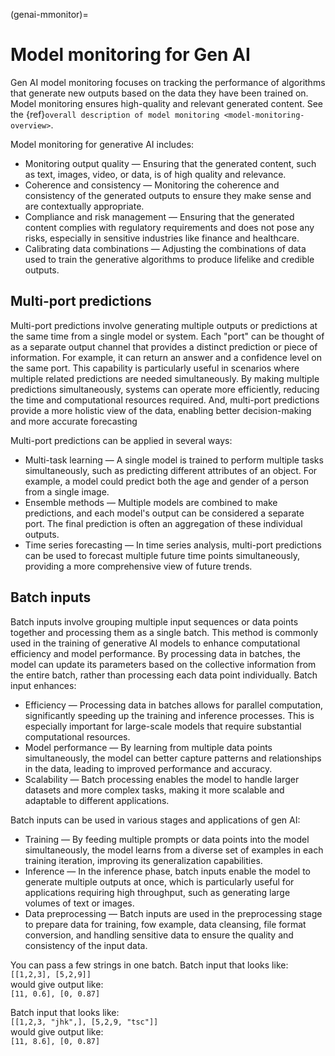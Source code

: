 (genai-mmonitor)=
# Model monitoring for Gen AI

Gen AI model monitoring focuses on tracking the performance of algorithms that generate new outputs based on the data they have been trained on. 
Model monitoring ensures high-quality and relevant generated content. See the {ref}`overall description of model monitoring <model-monitoring-overview>`.

Model monitoring for generative AI includes:
- Monitoring output quality &mdash; Ensuring that the generated content, such as text, images, video, or data, is of high quality and relevance.
- Coherence and consistency &mdash; Monitoring the coherence and consistency of the generated outputs to ensure they make sense and are contextually appropriate.
- Compliance and risk management &mdash; Ensuring that the generated content complies with regulatory requirements and does not pose any risks, especially in sensitive industries like finance and healthcare.
- Calibrating data combinations &mdash; Adjusting the combinations of data used to train the generative algorithms to produce lifelike and credible outputs.

## Multi-port predictions

Multi-port predictions involve generating multiple outputs or predictions at the same time from a single model or system. Each "port" can be thought of as a separate output channel 
that provides a distinct prediction or piece of information. For example, it can return an answer and a confidence level on the same port. 
This capability is particularly useful in scenarios where multiple related predictions are needed simultaneously. 
By making multiple predictions simultaneously, systems can operate more efficiently, reducing the time and computational resources required. 
And, multi-port predictions provide a more holistic view of the data, enabling better decision-making and more accurate forecasting

Multi-port predictions can be applied in several ways:
- Multi-task learning &mdash; A single model is trained to perform multiple tasks simultaneously, such as predicting different attributes of an object. For example, a model could predict both the age and gender of a person from a single image.
- Ensemble methods &mdash; Multiple models are combined to make predictions, and each model's output can be considered a separate port. The final prediction is often an aggregation of these individual outputs.
- Time series forecasting &mdash; In time series analysis, multi-port predictions can be used to forecast multiple future time points simultaneously, providing a more comprehensive view of future trends.

## Batch inputs

Batch inputs involve grouping multiple input sequences or data points together and processing them as a single batch. This method is commonly used in the training of 
generative AI models to enhance computational efficiency and model performance. 
By processing data in batches, the model can update its parameters based on the collective information from the entire batch, rather than processing each data point individually. 
Batch input enhances:
- Efficiency &mdash; Processing data in batches allows for parallel computation, significantly speeding up the training and inference processes. This is especially important for large-scale models that require substantial computational resources.
- Model performance &mdash; By learning from multiple data points simultaneously, the model can better capture patterns and relationships in the data, leading to improved performance and accuracy.
- Scalability &mdash; Batch processing enables the model to handle larger datasets and more complex tasks, making it more scalable and adaptable to different applications.

Batch inputs can be used in various stages and applications of gen AI:
- Training &mdash; By feeding multiple prompts or data points into the model simultaneously, the model learns from a diverse set of examples in each training iteration, improving its generalization capabilities.
- Inference &mdash; In the inference phase, batch inputs enable the model to generate multiple outputs at once, which is particularly useful for applications requiring high throughput, such as generating large volumes of text or images.
- Data preprocessing &mdash; Batch inputs are used in the preprocessing stage to prepare data for training, fow example, data cleansing, file format conversion, and handling sensitive data to ensure the quality and consistency of the input data.

You can pass a few strings in one batch.
Batch input that looks like: </br>
```[[1,2,3], [5,2,9]]```</br>
would give output like:</br>
```[11, 0.6], [0, 0.87]```

Batch input that looks like: </br>
```[[1,2,3, "jhk",], [5,2,9, "tsc"]]```</br>
would give output like:</br>
```[11, 8.6], [0, 0.87]```
